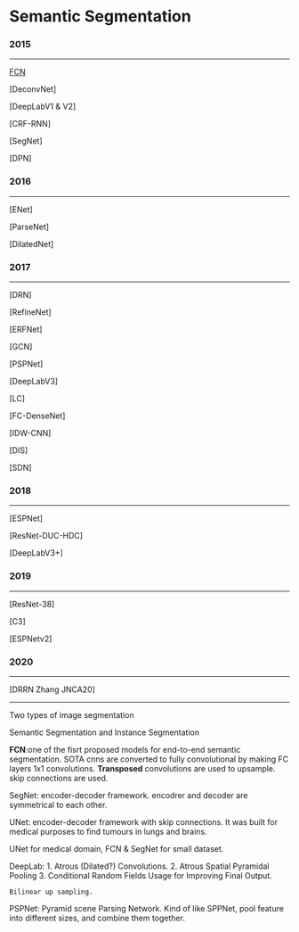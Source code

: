 # Semantic Segmentation 

### 2015 
---

[FCN]()

[DeconvNet]

[DeepLabV1 & V2]

[CRF-RNN]

[SegNet]

[DPN] 

### 2016 
---

[ENet] 

[ParseNet]

[DilatedNet]

### 2017
---

[DRN]

[RefineNet]

[ERFNet]

[GCN]
 
[PSPNet]

[DeepLabV3]

[LC] 

[FC-DenseNet]

[IDW-CNN]

[DIS]

[SDN]

### 2018 
---

[ESPNet] 

[ResNet-DUC-HDC]

[DeepLabV3+]

### 2019 
---

[ResNet-38]

[C3]

[ESPNetv2]

### 2020 
---

[DRRN Zhang JNCA20] 

--- 

Two types of image segmentation 

Semantic Segmentation and Instance Segmentation 

**FCN**:one of the fisrt proposed models for end-to-end semantic segmentation. SOTA cnns are converted to fully convolutional by making FC layers 1x1 convolutions. **Transposed** convolutions are used to upsample. skip connections are used. 


SegNet: encoder-decoder framework. encodrer and decoder are symmetrical to each other. 

UNet: encoder-decoder framework with skip connections. It was built for medical purposes to find tumours in lungs and brains. 

UNet for medical domain, FCN & SegNet for small dataset. 

DeepLab: 1. Atrous (Dilated?) Convolutions. 2. Atrous Spatial Pyramidal Pooling 3. Conditional Random Fields Usage for Improving Final Output. 

	Bilinear up sampling. 

PSPNet: Pyramid scene Parsing Network. Kind of like SPPNet, pool feature into different sizes, and combine them together. 






